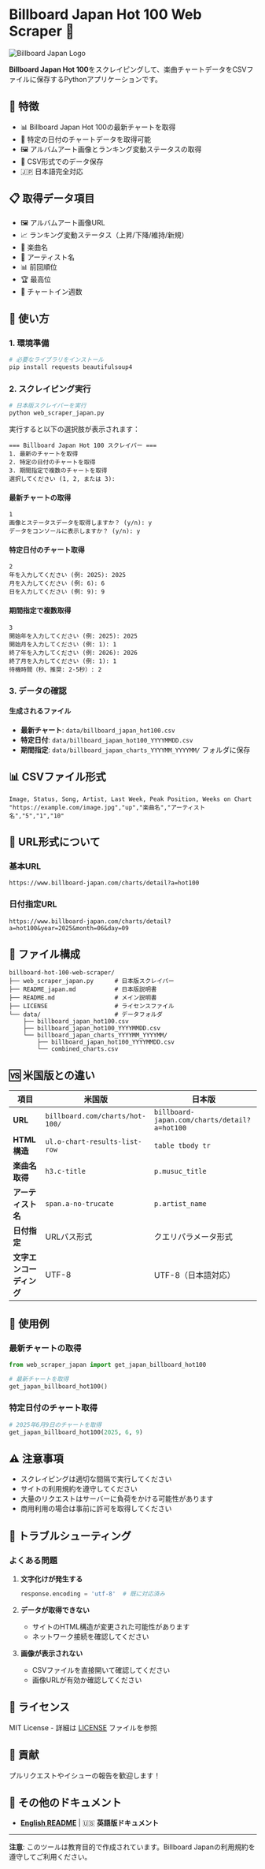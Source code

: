 # Billboard Japan Hot 100 Web Scraper 🎵

![Billboard Japan Logo](https://imgur.com/a/MQVdcKI)

**Billboard Japan Hot 100**をスクレイピングして、楽曲チャートデータをCSVファイルに保存するPythonアプリケーションです。

## 🌟 特徴

- 📊 Billboard Japan Hot 100の最新チャートを取得
- 📅 特定の日付のチャートデータを取得可能
- 🖼️ アルバムアート画像とランキング変動ステータスの取得
- 📁 CSV形式でのデータ保存
- 🇯🇵 日本語完全対応

## 📋 取得データ項目

- 🖼️ アルバムアート画像URL
- 📈 ランキング変動ステータス（上昇/下降/維持/新規）
- 🎵 楽曲名
- 👤 アーティスト名
- 📊 前回順位
- 🏆 最高位
- 📅 チャートイン週数

## 🚀 使い方

### 1. 環境準備

```bash
# 必要なライブラリをインストール
pip install requests beautifulsoup4
```

### 2. スクレイピング実行

```bash
# 日本版スクレイパーを実行
python web_scraper_japan.py
```

実行すると以下の選択肢が表示されます：

```
=== Billboard Japan Hot 100 スクレイパー ===
1. 最新のチャートを取得
2. 特定の日付のチャートを取得
3. 期間指定で複数のチャートを取得
選択してください (1, 2, または 3):
```

#### 最新チャートの取得
```
1
画像とステータスデータを取得しますか？ (y/n): y
データをコンソールに表示しますか？ (y/n): y
```

#### 特定日付のチャート取得
```
2
年を入力してください (例: 2025): 2025
月を入力してください (例: 6): 6
日を入力してください (例: 9): 9
```

#### 期間指定で複数取得
```
3
開始年を入力してください (例: 2025): 2025
開始月を入力してください (例: 1): 1
終了年を入力してください (例: 2026): 2026
終了月を入力してください (例: 1): 1
待機時間（秒、推奨: 2-5秒）: 2
```

### 3. データの確認

#### 生成されるファイル

- **最新チャート**: `data/billboard_japan_hot100.csv`
- **特定日付**: `data/billboard_japan_hot100_YYYYMMDD.csv`
- **期間指定**: `data/billboard_japan_charts_YYYYMM_YYYYMM/` フォルダに保存

## 📊 CSVファイル形式

```csv
Image, Status, Song, Artist, Last Week, Peak Position, Weeks on Chart
"https://example.com/image.jpg","up","楽曲名","アーティスト名","5","1","10"
```

## 🔧 URL形式について

### 基本URL
```
https://www.billboard-japan.com/charts/detail?a=hot100
```

### 日付指定URL
```
https://www.billboard-japan.com/charts/detail?a=hot100&year=2025&month=06&day=09
```

## 📁 ファイル構成

```
billboard-hot-100-web-scraper/
├── web_scraper_japan.py      # 日本版スクレイパー
├── README_japan.md           # 日本版説明書
├── README.md                 # メイン説明書
├── LICENSE                   # ライセンスファイル
└── data/                     # データフォルダ
    ├── billboard_japan_hot100.csv
    ├── billboard_japan_hot100_YYYYMMDD.csv
    └── billboard_japan_charts_YYYYMM_YYYYMM/
        ├── billboard_japan_hot100_YYYYMMDD.csv
        └── combined_charts.csv
```

## 🆚 米国版との違い

| 項目 | 米国版 | 日本版 |
|------|--------|--------|
| **URL** | `billboard.com/charts/hot-100/` | `billboard-japan.com/charts/detail?a=hot100` |
| **HTML構造** | `ul.o-chart-results-list-row` | `table tbody tr` |
| **楽曲名取得** | `h3.c-title` | `p.musuc_title` |
| **アーティスト名** | `span.a-no-trucate` | `p.artist_name` |
| **日付指定** | URLパス形式 | クエリパラメータ形式 |
| **文字エンコーディング** | UTF-8 | UTF-8（日本語対応） |

## 🎯 使用例

### 最新チャートの取得
```python
from web_scraper_japan import get_japan_billboard_hot100

# 最新チャートを取得
get_japan_billboard_hot100()
```

### 特定日付のチャート取得
```python
# 2025年6月9日のチャートを取得
get_japan_billboard_hot100(2025, 6, 9)
```

## ⚠️ 注意事項

- スクレイピングは適切な間隔で実行してください
- サイトの利用規約を遵守してください
- 大量のリクエストはサーバーに負荷をかける可能性があります
- 商用利用の場合は事前に許可を取得してください

## 🐛 トラブルシューティング

### よくある問題

1. **文字化けが発生する**
   ```python
   response.encoding = 'utf-8'  # 既に対応済み
   ```

2. **データが取得できない**
   - サイトのHTML構造が変更された可能性があります
   - ネットワーク接続を確認してください

3. **画像が表示されない**
   - CSVファイルを直接開いて確認してください
   - 画像URLが有効か確認してください

## 📄 ライセンス

MIT License - 詳細は [LICENSE](LICENSE) ファイルを参照

## 🤝 貢献

プルリクエストやイシューの報告を歓迎します！

## 📖 その他のドキュメント

- **[English README](README.md)** | 🇺🇸 **英語版ドキュメント**

---

**注意**: このツールは教育目的で作成されています。Billboard Japanの利用規約を遵守してご利用ください。 